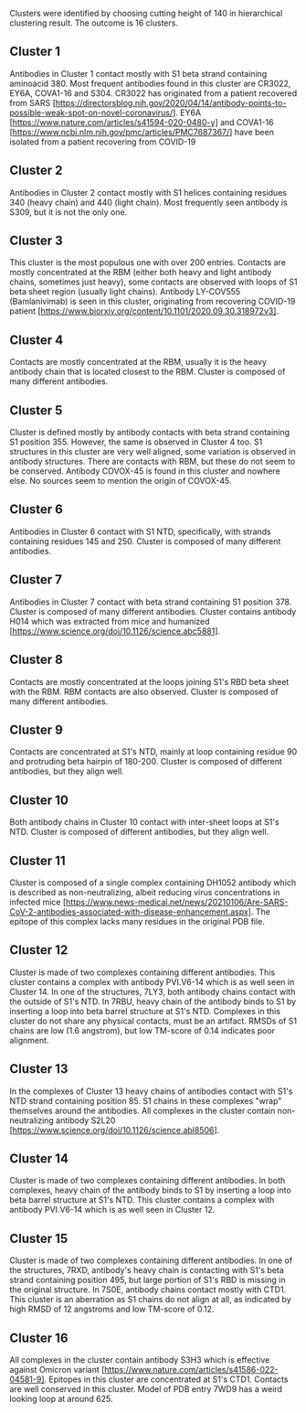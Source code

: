 Clusters were identified by choosing cutting height of 140 in hierarchical clustering result.
The outcome is 16 clusters.

Cluster 1
---------

Antibodies in Cluster 1 contact mostly with S1 beta strand containing aminoacid 380.
Most frequent antibodies found in this cluster are CR3022, EY6A, COVA1-16 and S304.
CR3022 has originated from a patient recovered from SARS [https://directorsblog.nih.gov/2020/04/14/antibody-points-to-possible-weak-spot-on-novel-coronavirus/].
EY6A [https://www.nature.com/articles/s41594-020-0480-y] and COVA1-16 [https://www.ncbi.nlm.nih.gov/pmc/articles/PMC7687367/] have been isolated from a patient recovering from COVID-19

Cluster 2
---------

Antibodies in Cluster 2 contact mostly with S1 helices containing residues 340 (heavy chain) and 440 (light chain).
Most frequently seen antibody is S309, but it is not the only one.

Cluster 3
---------

This cluster is the most populous one with over 200 entries.
Contacts are mostly concentrated at the RBM (either both heavy and light antibody chains, sometimes just heavy), some contacts are observed with loops of S1 beta sheet region (usually light chains).
Antibody LY-COV555 (Bamlanivimab) is seen in this cluster, originating from recovering COVID-19 patient [https://www.biorxiv.org/content/10.1101/2020.09.30.318972v3].

Cluster 4
---------

Contacts are mostly concentrated at the RBM, usually it is the heavy antibody chain that is located closest to the RBM.
Cluster is composed of many different antibodies.

Cluster 5
---------

Cluster is defined mostly by antibody contacts with beta strand containing S1 position 355.
However, the same is observed in Cluster 4 too.
S1 structures in this cluster are very well aligned, some variation is observed in antibody structures.
There are contacts with RBM, but these do not seem to be conserved.
Antibody COVOX-45 is found in this cluster and nowhere else.
No sources seem to mention the origin of COVOX-45.

Cluster 6
---------

Antibodies in Cluster 6 contact with S1 NTD, specifically, with strands containing residues 145 and 250.
Cluster is composed of many different antibodies.

Cluster 7
---------

Antibodies in Cluster 7 contact with beta strand containing S1 position 378.
Cluster is composed of many different antibodies.
Cluster contains antibody H014 which was extracted from mice and humanized [https://www.science.org/doi/10.1126/science.abc5881].

Cluster 8
---------

Contacts are mostly concentrated at the loops joining S1's RBD beta sheet with the RBM.
RBM contacts are also observed.
Cluster is composed of many different antibodies.

Cluster 9
---------

Contacts are concentrated at S1's NTD, mainly at loop containing residue 90 and protruding beta hairpin of 180-200.
Cluster is composed of different antibodies, but they align well.

Cluster 10
----------

Both antibody chains in Cluster 10 contact with inter-sheet loops at S1's NTD.
Cluster is composed of different antibodies, but they align well.

Cluster 11
----------

Cluster is composed of a single complex containing DH1052 antibody which is described as non-neutralizing, albeit reducing virus concentrations in infected mice [https://www.news-medical.net/news/20210106/Are-SARS-CoV-2-antibodies-associated-with-disease-enhancement.aspx].
The epitope of this complex lacks many residues in the original PDB file.

Cluster 12
----------

Cluster is made of two complexes containing different antibodies.
This cluster contains a complex with antibody PVI.V6-14 which is as well seen in Cluster 14.
In one of the structures, 7LY3, both antibody chains contact with the outside of S1's NTD.
In 7RBU, heavy chain of the antibody binds to S1 by inserting a loop into beta barrel structure at S1's NTD.
Complexes in this cluster do not share any physical contacts, must be an artifact.
RMSDs of S1 chains are low (1.6 angstrom), but low TM-score of 0.14 indicates poor alignment.

Cluster 13
----------

In the complexes of Cluster 13 heavy chains of antibodies contact with S1's NTD strand containing position 85.
S1 chains in these complexes "wrap" themselves around the antibodies.
All complexes in the cluster contain non-neutralizing antibody S2L20 [https://www.science.org/doi/10.1126/science.abl8506].

Cluster 14
----------

Cluster is made of two complexes containing different antibodies.
In both complexes, heavy chain of the antibody binds to S1 by inserting a loop into beta barrel structure at S1's NTD.
This cluster contains a complex with antibody PVI.V6-14 which is as well seen in Cluster 12.

Cluster 15
----------

Cluster is made of two complexes containing different antibodies.
In one of the structures, 7RXD, antibody's heavy chain is contacting with S1's beta strand containing position 495, but large portion of S1's RBD is missing in the original structure.
In 7S0E, antibody chains contact mostly with CTD1.
This cluster is an aberration as S1 chains do not align at all, as indicated by high RMSD of 12 angstroms and low TM-score of 0.12.

Cluster 16
----------

All complexes in the cluster contain antibody S3H3 which is effective against Omicron variant [https://www.nature.com/articles/s41586-022-04581-9].
Epitopes in this cluster are concentrated at S1's CTD1.
Contacts are well conserved in this cluster.
Model of PDB entry 7WD9 has a weird looking loop at around 625.
